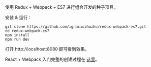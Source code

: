 
使用 Redux + Webpack + ES7 进行组合开发的种子项目。

安装 & 运行：

```
git clone https://github.com/ignaciozhuzhu/redux-webpack-es7.git
cd redux-webpack-es7
npm install
npm run dev
```

打开 http://localhost:8080 即可看到效果。

React + Webpack 入门完整的创建过程在 [这里][1]。


  [1]: https://github.com/huangtengfei/blog/issues/17

